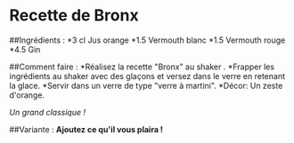 # Recette de Bronx

##Ingrédients :
	*3 cl  Jus orange
	*1.5 Vermouth blanc
	*1.5 Vermouth rouge
	*4.5 Gin

##Comment faire :
	*Réalisez la recette "Bronx" au shaker .
	*Frapper les ingrédients au shaker avec des glaçons et versez dans le 		verre en retenant la glace.
	*Servir dans un verre de type "verre à martini".
	*Décor: Un zeste d'orange.

*Un grand classique !*

##Variante : **Ajoutez ce qu'il vous plaira !**
